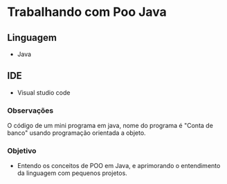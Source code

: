  #  Trabalhando com Poo Java


## Linguagem
* Java

## IDE
* Visual studio code


### Observações
O código de um mini programa em java, nome do programa é "Conta de banco" usando programação orientada a objeto.

### Objetivo
* Entendo os conceitos de POO em Java, e aprimorando o entendimento da linguagem com pequenos projetos.

